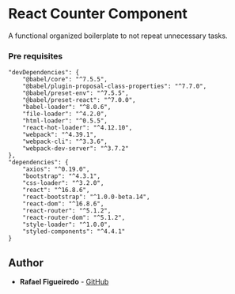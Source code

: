 # React Counter Component

A functional organized boilerplate to not repeat unnecessary tasks.

### Pre requisites

```
"devDependencies": {
    "@babel/core": "^7.5.5",
    "@babel/plugin-proposal-class-properties": "^7.7.0",
    "@babel/preset-env": "^7.5.5",
    "@babel/preset-react": "^7.0.0",
    "babel-loader": "^8.0.6",
    "file-loader": "^4.2.0",
    "html-loader": "^0.5.5",
    "react-hot-loader": "^4.12.10",
    "webpack": "^4.39.1",
    "webpack-cli": "^3.3.6",
    "webpack-dev-server": "^3.7.2"
},
"dependencies": {
    "axios": "^0.19.0",
    "bootstrap": "^4.3.1",
    "css-loader": "^3.2.0",
    "react": "^16.8.6",
    "react-bootstrap": "^1.0.0-beta.14",
    "react-dom": "^16.8.6",
    "react-router": "^5.1.2",
    "react-router-dom": "^5.1.2",
    "style-loader": "^1.0.0",
    "styled-components": "^4.4.1"
}
```

## Author

-   **Rafael Figueiredo** - [GitHub](https://github.com/rafaelfigueiredo-l)
